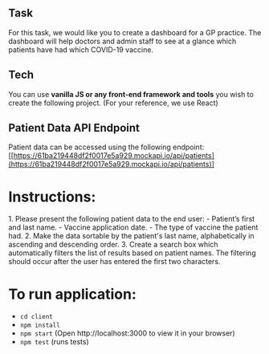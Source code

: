 ## Task

For this task, we would like you to create a dashboard for a GP practice. The dashboard will help doctors and admin staff to see at a glance which patients have had which COVID-19 vaccine.

## Tech

You can use **vanilla JS or any front-end framework and tools** you wish to create the following project. (For your reference, we use React)

## Patient Data API Endpoint

Patient data can be accessed using the following endpoint: [[https://61ba219448df2f0017e5a929.mockapi.io/api/patients](https://61ba219448df2f0017e5a929.mockapi.io/api/patients)]

# Instructions:
1️. Please present the following patient data to the end user:
    - Patient’s first and last name.
    - Vaccine application date.
    - The type of vaccine the patient had.
2. Make the data sortable by the patient's last name, alphabetically in ascending and descending order.
3. Create a search box which automatically filters the list of results based on patient names. The filtering should occur after the user has entered the first two characters.

# To run application: 
- `cd client`
- `npm install`
- `npm start` (Open http://localhost:3000 to view it in your browser)
- `npm test` (runs tests)
